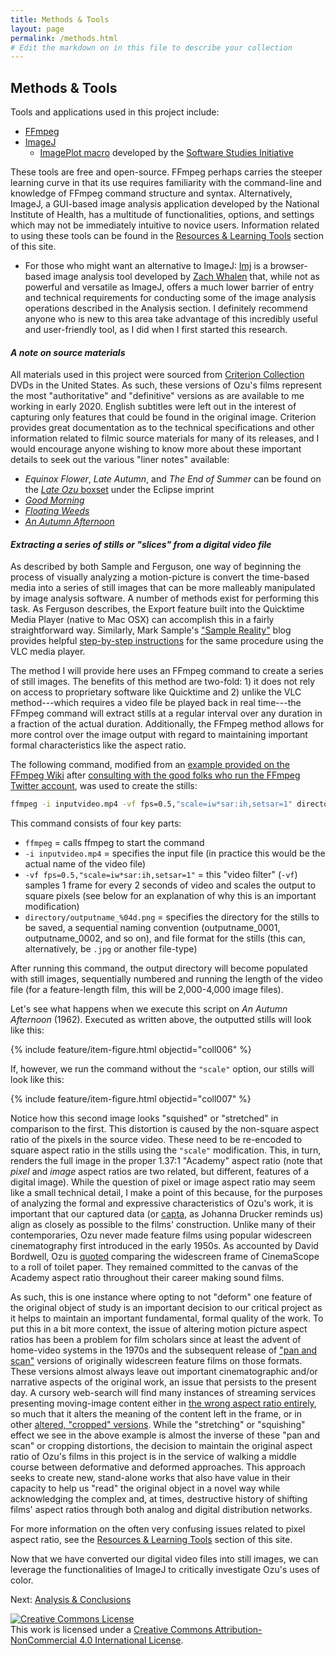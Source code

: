 ```yaml
---
title: Methods & Tools
layout: page
permalink: /methods.html
# Edit the markdown on in this file to describe your collection
---
```


## Methods & Tools
Tools and applications used in this project include:

  * [FFmpeg](https://www.ffmpeg.org/)
  * [ImageJ](https://imagej.nih.gov/ij/)
    * [ImagePlot macro](http://lab.softwarestudies.com/p/imageplot.html) developed by the [Software Studies Initiative](http://lab.softwarestudies.com/)

These tools are free and open-source. FFmpeg perhaps carries the steeper learning curve in that its use requires familiarity with the command-line and knowledge of FFmpeg command structure and syntax. Alternatively, ImageJ, a GUI-based image analysis application developed by the National Institute of Health, has a multitude of functionalities, options, and settings which may not be immediately intuitive to novice users. Information related to using these tools can be found in the [Resources & Learning Tools](resources.html) section of this site.

  * For those who might want an alternative to ImageJ: [Imj](http://www.zachwhalen.net/pg/imj/) is a browser-based image analysis tool developed by [Zach Whalen](http://www.zachwhalen.net/) that, while not as powerful and versatile as ImageJ, offers a much lower barrier of entry and technical requirements for conducting some of the image analysis operations described in the Analysis section. I definitely recommend anyone who is new to this area take advantage of this incredibly useful and user-friendly tool, as I did when I first started this research.

#### _A note on source materials_
All materials used in this project were sourced from [Criterion Collection](https://www.criterion.com/) DVDs in the United States. As such, these versions of Ozu's films represent the most "authoritative" and "definitive" versions as are available to me working in early 2020. English subtitles were left out in the interest of capturing only features that could be found in the original image. Criterion provides great documentation as to the technical specifications and other information related to filmic source materials for many of its releases, and I would encourage anyone wishing to know more about these important details to seek out the various "liner notes" available:
  * _Equinox Flower_, _Late Autumn_, and _The End of Summer_ can be found on the [_Late Ozu_ boxset](https://www.criterion.com/boxsets/427-eclipse-series-3-late-ozu) under the Eclipse imprint
  * [_Good Morning_](https://www.criterion.com/films/624-good-morning)
  * [_Floating Weeds_](https://www.criterion.com/films/349-floating-weeds)
  * [_An Autumn Afternoon_](https://www.criterion.com/films/784-an-autumn-afternoon)

#### _Extracting a series of stills or "slices" from a digital video file_
As described by both Sample and Ferguson, one way of beginning the process of visually analyzing a motion-picture is convert the time-based media into a series of still images that can be more malleably manipulated by image analysis software. A number of methods exist for performing this task. As Ferguson describes, the Export feature built into the Quicktime Media Player (native to Mac OSX) can accomplish this in a fairly straightforward way. Similarly, Mark Sample's ["Sample Reality"](https://www.samplereality.com/) blog provides helpful [step-by-step instructions](https://www.samplereality.com/2017/11/15/image-analysis/) for the same procedure using the VLC media player.

The method I will provide here uses an FFmpeg command to create a series of still images. The benefits of this method are two-fold: 1) it does not rely on access to proprietary software like Quicktime and 2) unlike the VLC method---which requires a video file be played back in real time---the FFmpeg command will extract stills at a regular interval over any duration in a fraction of the actual duration. Additionally, the FFmpeg method allows for more control over the image output with regard to maintaining important formal characteristics like the aspect ratio.

The following command, modified from an [example provided on the FFmpeg Wiki](https://trac.ffmpeg.org/wiki/Create%20a%20thumbnail%20image%20every%20X%20seconds%20of%20the%20video) after [consulting with the good folks who run the FFmpeg Twitter account](https://twitter.com/clavilux_of_FL/status/1239969705575636993), was used to create the stills:

```bash
ffmpeg -i inputvideo.mp4 -vf fps=0.5,"scale=iw*sar:ih,setsar=1" directory/outputname_%04d.png
```

This command consists of four key parts:

  * `ffmpeg` = calls ffmpeg to start the command
  * `-i inputvideo.mp4` = specifies the input file (in practice this would be the actual name of the video file)
  * `-vf fps=0.5,"scale=iw*sar:ih,setsar=1"` = this "video filter" (`-vf`) samples 1 frame for every 2 seconds of video and scales the output to square pixels (see below for an explanation of why this is an important modification)
  * `directory/outputname_%04d.png` = specifies the directory for the stills to be saved, a sequential naming convention (outputname_0001, outputname_0002, and so on), and file format for the stills (this can, alternatively, be `.jpg` or another file-type)

After running this command, the output directory will become populated with still images, sequentially numbered and running the length of the video file (for a feature-length film, this will be 2,000-4,000 image files).

Let's see what happens when we execute this script on _An Autumn Afternoon_ (1962). Executed as written above, the outputted stills will look like this:

{% include feature/item-figure.html objectid="coll006" %}

If, however, we run the command without the `"scale"` option, our stills will look like this:

{% include feature/item-figure.html objectid="coll007" %}


Notice how this second image looks "squished" or "stretched" in comparison to the first. This distortion is caused by the non-square aspect ratio of the pixels in the source video. These need to be re-encoded to square aspect ratio in the stills using the `"scale"` modification. This, in turn, renders the full image in the proper 1.37:1 "Academy" aspect ratio (note that _pixel_ and _image_ aspect ratios are two related, but different, features of a digital image). While the question of pixel or image aspect ratio may seem like a small technical detail, I make a point of this because, for the purposes of analyzing the formal and expressive characteristics of Ozu's work, it is important that our captured data (or [capta](http://www.digitalhumanities.org/dhq/vol/5/1/000091/000091.html), as Johanna Drucker reminds us) align as closely as possible to the films' construction. Unlike many of their contemporaries, Ozu never made feature films using popular widescreen cinematography first introduced in the early 1950s. As accounted by David Bordwell, Ozu is [quoted](http://www.davidbordwell.net/blog/2011/04/07/a-matter-of-scope/) comparing the widescreen frame of CinemaScope to a roll of toilet paper. They remained committed to the canvas of the Academy aspect ratio throughout their career making sound films.

As such, this is one instance where opting to not "deform" one feature of the original object of study is an important decision to our critical project as it helps to maintain an important fundamental, formal quality of the work. To put this in a bit more context, the issue of altering motion picture aspect ratios has been a problem for film scholars since at least the advent of home-video systems in the 1970s and the subsequent release of ["pan and scan"](https://en.wikipedia.org/wiki/Pan_and_scan) versions of originally widescreen feature films on those formats. These versions almost always leave out important cinematographic and/or narrative aspects of the original work, an issue that persists to the present day. A cursory web-search will find many instances of streaming services presenting moving-image content either in [the wrong aspect ratio entirely](https://www.vulture.com/2019/11/simpsons-jokes-gags-cropped-aspect-ratio.html), so much that it alters the meaning of the content left in the frame, or in other [altered, "cropped" versions](https://www.theverge.com/2013/7/18/4534160/netflix-cropping-movies-streaming). While the "stretching" or "squishing" effect we see in the above example is almost the inverse of these "pan and scan" or cropping distortions, the decision to maintain the original aspect ratio of Ozu's films in this project is in the service of walking a middle course between deformative and deformed approaches. This approach seeks to create new, stand-alone works that also have value in their capacity to help us "read" the original object in a novel way while acknowledging the complex and, at times, destructive history of shifting films' aspect ratios through both analog and digital distribution networks.

For more information on the often very confusing issues related to pixel aspect ratio, see the [Resources & Learning Tools](resources.html) section of this site.

Now that we have converted our digital video files into still images, we can leverage the functionalities of ImageJ to critically investigate Ozu's uses of color.

Next: [Analysis & Conclusions](analysis.html)

<a rel="license" href="http://creativecommons.org/licenses/by-nc/4.0/"><img alt="Creative Commons License" style="border-width:0" src="https://i.creativecommons.org/l/by-nc/4.0/88x31.png" /></a><br />This work is licensed under a <a rel="license" href="http://creativecommons.org/licenses/by-nc/4.0/">Creative Commons Attribution-NonCommercial 4.0 International License</a>.
